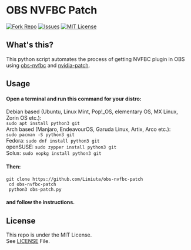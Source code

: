 # OBS NVFBC Patch
[![Fork Repo](https://img.shields.io/github/forks/a01sa01to/obs-nvfbc-patch?style=social&maxAge=3600)](https://github.com/Liniuta/obs-nvfbc-patch/fork)  [![Issues](https://img.shields.io/github/issues/a01sa01to/obs-nvfbc-patch?maxAge=3600, "Issues")](https://github.com/Liniuta/obs-nvfbc-patch/issues) [![MIT License](https://img.shields.io/github/license/a01sa01to/obs-nvfbc-patch?maxAge=3600, "License")](https://github.com/Liniuta/obs-nvfbc-patch/blob/master/LICENSE) 

## What's this?
This python script automates the process of getting NVFBC plugin in OBS using [obs-nvfbc](https://gitlab.com/fzwoch/obs-nvfbc) and [nvidia-patch](https://github.com/keylase/nvidia-patch).
## Usage
#### Open a terminal and run this command for your distro: 
Debian based (Ubuntu, Linux Mint, Pop!_OS, elementary OS, MX Linux, Zorin OS etc.): \
``sudo apt install python3 git`` \
Arch based (Manjaro, EndeavourOS, Garuda Linux, Artix, Arco etc.): \
`sudo pacman -S python3 git` \
Fedora: `sudo dnf install python3 git` \
openSUSE: `sudo zypper install python3 git` \
Solus: `sudo eopkg install python3 git`
#### Then:
`git clone https://github.com/Liniuta/obs-nvfbc-patch` \
` cd obs-nvfbc-patch` \
` python3 obs-patch.py`
#### and follow the instructions. 

## License

This repo is under the MIT License.<br>
See [LICENSE](https://github.com/a01sa01to/obs-nvfbc-patch/blob/master/LICENSE) File.

